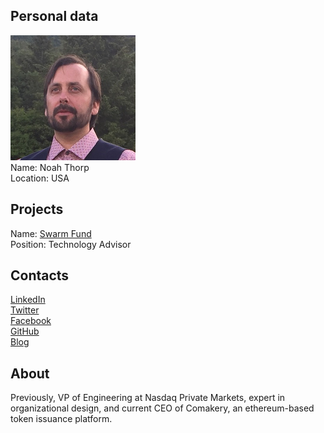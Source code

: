 ## Personal data
![noah thorp photo](photo/noah_thorp.png)  
Name:   Noah Thorp  
Location: USA  
## Projects 
Name: [Swarm Fund](../projects/swarm_fund.md)  
Position: Technology Advisor   
## Contacts  
[LinkedIn](https://www.linkedin.com/in/noahthorp/)  
[Twitter](https://twitter.com/noahthorp?lang=uk)  
[Facebook](https://www.facebook.com/noah.thorp)  
[GitHub](https://github.com/aquabu)  
[Blog](https://medium.com/@noahthorp)
## About
Previously, VP of Engineering at Nasdaq Private
Markets, expert in organizational design, and
current CEO of Comakery, an ethereum-based
token issuance platform.
